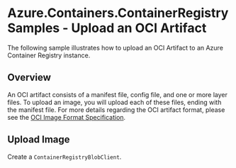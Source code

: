 # Azure.Containers.ContainerRegistry Samples - Upload an OCI Artifact

The following sample illustrates how to upload an OCI Artifact to an Azure Container Registry instance.

## Overview

An OCI artifact consists of a manifest file, config file, and one or more layer files.  To upload an image, you will upload each of these files, ending with the manifest file.  For more details regarding the OCI artifact format, please see the [OCI Image Format Specification](https://github.com/opencontainers/image-spec/blob/main/spec.md).

## Upload Image

Create a `ContainerRegistryBlobClient`.

```C# Snippet:ContainerRegistry_Tests_Samples_CreateClient

```
